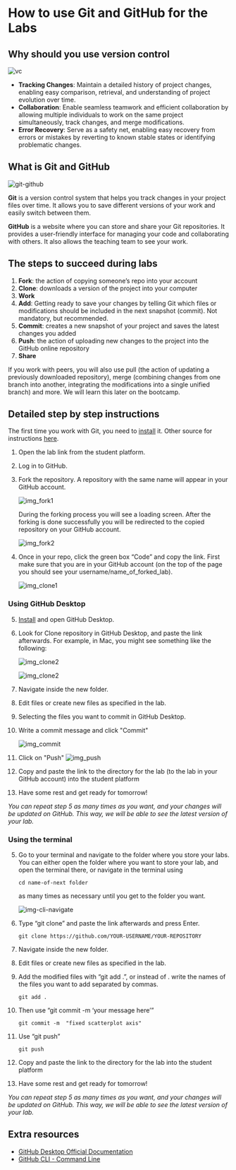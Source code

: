 # How to use Git and GitHub for the Labs

## Why should you use version control

![vc](https://github.com/data-bootcamp-v4/lessons/blob/main/img/version-control.png?raw=true)

- **Tracking Changes**: Maintain a detailed history of project changes, enabling easy comparison, retrieval, and understanding of project evolution over time.
- **Collaboration**: Enable seamless teamwork and efficient collaboration by allowing multiple individuals to work on the same project simultaneously, track changes, and merge modifications.
- **Error Recovery**: Serve as a safety net, enabling easy recovery from errors or mistakes by reverting to known stable states or identifying problematic changes.


## What is Git and GitHub

![git-github](https://github.com/data-bootcamp-v4/lessons/blob/main/img/git-github.png?raw=true)

**Git** is a version control system that helps you track changes in your project files over time. It allows you to save different versions of your work and easily switch between them.

**GitHub** is a website where you can store and share your Git repositories. It provides a user-friendly interface for managing your code and collaborating with others. It also allows the teaching team to see your work.


## The steps to succeed during labs
1. **Fork**: the action of copying someone’s repo into your account
2. **Clone**: downloads a version of the project into your computer
3. **Work**
4. **Add**: Getting ready to save your changes by telling Git which files or modifications should be included in the next snapshot (commit). Not mandatory, but recommended.
4. **Commit**: creates a new snapshot of your project and saves the latest changes you added
5. **Push**: the action of uploading new changes to the project into the GitHub online repository
6. **Share** 

If you work with peers, you will also use pull (the action of updating a previously downloaded repository), merge (combining changes from one branch into another, integrating the modifications into a single unified branch) and more. We will learn this later on the bootcamp.


## Detailed step by step instructions 

The first time you work with Git, you need to [install](https://git-scm.com/book/en/v2/Getting-Started-Installing-Git) it. Other source for instructions [here](https://github.com/git-guides/install-git).

1. Open the lab link from the student platform.
2. Log in to GitHub.
3. Fork the repository. A repository with the same name will appear in your GitHub account.

	![img_fork1](https://github.com/data-bootcamp-v4/lessons/blob/main/img/fork_button.png?raw=true)

	During the forking process you will see a loading screen. After the forking is done successfully you will be redirected to the copied repository on your GitHub account.
	
	![img_fork2](https://github.com/data-bootcamp-v4/lessons/blob/main/img/fork-your-repo.png?raw=true)

4. Once in your repo, click the green box “Code” and copy the link. First make sure that you are in your GitHub account (on the top of the page you should see your username/name_of_forked_lab).

	![img_clone1](https://github.com/data-bootcamp-v4/lessons/blob/main/img/clone.png?raw=true)

### Using GitHub Desktop

5. [Install](https://docs.github.com/en/desktop/installing-and-configuring-github-desktop/installing-and-authenticating-to-github-desktop/installing-github-desktop) and open GitHub Desktop.
6. Look for Clone repository in GitHub Desktop, and paste the link afterwards. For example, in Mac, you might see something like the following:
	
	![img_clone2](https://github.com/data-bootcamp-v4/lessons/blob/main/img/clone-2.png?raw=true)
	
	![img_clone2](https://github.com/data-bootcamp-v4/lessons/blob/main/img/clone-3.png?raw=true)
	
7. Navigate inside the new folder.
8. Edit files or create new files as specified in the lab.
9. Selecting the files you want to commit in GitHub Desktop.
10. Write a commit message and click "Commit"
	
	![img_commit](https://github.com/data-bootcamp-v4/lessons/blob/main/img/commit-message.png?raw=true)

11. Click on "Push"
	![img_push](https://github.com/data-bootcamp-v4/lessons/blob/main/img/push-to-origin.png?raw=true)

12. Copy and paste the link to the directory for the lab (to the lab in your GitHub account)  into the student platform
13. Have some rest and get ready for tomorrow!


*You can repeat step 5 as many times as you want, and your changes will be updated on GitHub. This way, we will be able to see the latest version of your lab.*

### Using the terminal

5. Go to your terminal and navigate to the folder where you store your labs.
	You can either open the folder where you want to store your lab, and open the terminal there, or navigate in the terminal using

	```
	cd name-of-next folder
	```
	
	as many times as necessary until you get to the folder you want. 
	
	![img-cli-navigate](https://github.com/data-bootcamp-v4/lessons/blob/main/img/cli-navigate.png?raw=true)

6. Type “git clone” and paste the link afterwards and press Enter.

	```
	git clone https://github.com/YOUR-USERNAME/YOUR-REPOSITORY
	```

7. Navigate inside the new folder.
8. Edit files or create new files as specified in the lab.
9. Add the modified files with “git add .”, or instead of . write the names of the files you want to add separated by commas.

	```
	git add .
	```

10. Then use “git commit -m ‘your message here’”

	```
	git commit -m  "fixed scatterplot axis"
	```

11. Use “git push”

	```
	git push
	```

12. Copy and paste the link to the directory for the lab into the student platform
13. Have some rest and get ready for tomorrow!

*You can repeat step 5 as many times as you want, and your changes will be updated on GitHub. This way, we will be able to see the latest version of your lab.*

## Extra resources
- [GitHub Desktop Official Documentation](https://docs.github.com/en/desktop/installing-and-configuring-github-desktop/overview/getting-started-with-github-desktop)
- [GitHub CLI - Command Line](https://docs.github.com/en/github-cli)